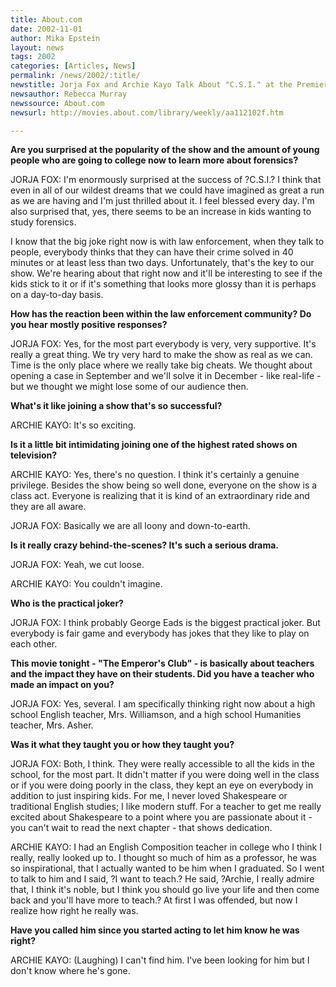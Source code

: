 ```yaml
---
title: About.com
date: 2002-11-01
author: Mika Epstein
layout: news
tags: 2002
categories: [Articles, News]
permalink: /news/2002/:title/
newstitle: Jorja Fox and Archie Kayo Talk About "C.S.I." at the Premiere of "The Emperor's Club"  
newsauthor: Rebecca Murray  
newssource: About.com  
newsurl: http://movies.about.com/library/weekly/aa112102f.htm  

---
```


**Are you surprised at the popularity of the show and the amount of young people who are going to college now to learn more about forensics?**

  
JORJA FOX: I'm enormously surprised at the success of ?C.S.I.? I think that even in all of our wildest dreams that we could have imagined as great a run as we are having and I'm just thrilled about it. I feel blessed every day. I'm also surprised that, yes, there seems to be an increase in kids wanting to study forensics.  
  
I know that the big joke right now is with law enforcement, when they talk to people, everybody thinks that they can have their crime solved in 40 minutes or at least less than two days. Unfortunately, that's the key to our show. We're hearing about that right now and it'll be interesting to see if the kids stick to it or if it's something that looks more glossy than it is perhaps on a day-to-day basis.</p> 

**How has the reaction been within the law enforcement community? Do you hear mostly positive responses?**

  
JORJA FOX: Yes, for the most part everybody is very, very supportive. It's really a great thing. We try very hard to make the show as real as we can. Time is the only place where we really take big cheats. We thought about opening a case in September and we'll solve it in December - like real-life - but we thought we might lose some of our audience then.

**What's it like joining a show that's so successful?**  
  
ARCHIE KAYO: It's so exciting.

**Is it a little bit intimidating joining one of the highest rated shows on television?**

  
ARCHIE KAYO: Yes, there's no question. I think it's certainly a genuine privilege. Besides the show being so well done, everyone on the show is a class act. Everyone is realizing that it is kind of an extraordinary ride and they are all aware.  
  
JORJA FOX: Basically we are all loony and down-to-earth.

**Is it really crazy behind-the-scenes? It's such a serious drama.**  
  
JORJA FOX: Yeah, we cut loose.  
  
ARCHIE KAYO: You couldn't imagine.

**Who is the practical joker?**  
  
JORJA FOX: I think probably George Eads is the biggest practical joker. But everybody is fair game and everybody has jokes that they like to play on each other.

**This movie tonight - "The Emperor's Club" - is basically about teachers and the impact they have on their students. Did you have a teacher who made an impact on you?**

  
JORJA FOX: Yes, several. I am specifically thinking right now about a high school English teacher, Mrs. Williamson, and a high school Humanities teacher, Mrs. Asher.

**Was it what they taught you or how they taught you?**  
  
JORJA FOX: Both, I think. They were really accessible to all the kids in the school, for the most part. It didn't matter if you were doing well in the class or if you were doing poorly in the class, they kept an eye on everybody in addition to just inspiring kids. For me, I never loved Shakespeare or traditional English studies; I like modern stuff. For a teacher to get me really excited about Shakespeare to a point where you are passionate about it - you can't wait to read the next chapter - that shows dedication.  
  
ARCHIE KAYO: I had an English Composition teacher in college who I think I really, really looked up to. I thought so much of him as a professor, he was so inspirational, that I actually wanted to be him when I graduated. So I went to talk to him and I said, ?I want to teach.? He said, ?Archie, I really admire that, I think it's noble, but I think you should go live your life and then come back and you'll have more to teach.? At first I was offended, but now I realize how right he really was.

**Have you called him since you started acting to let him know he was right?**  
  
ARCHIE KAYO: (Laughing) I can't find him. I've been looking for him but I don't know where he's gone.

